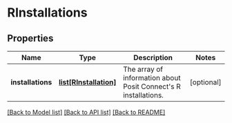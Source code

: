 # RInstallations

## Properties
Name | Type | Description | Notes
------------ | ------------- | ------------- | -------------
**installations** | [**list[RInstallation]**](RInstallation.md) | The array of information about Posit Connect&#x27;s R installations. | [optional] 

[[Back to Model list]](../README.md#documentation-for-models) [[Back to API list]](../README.md#documentation-for-api-endpoints) [[Back to README]](../README.md)


